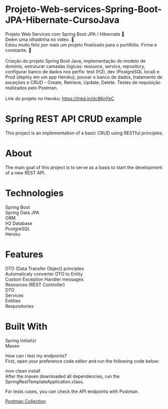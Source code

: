 # Projeto-Web-services-Spring-Boot-JPA-Hibernate-CursoJava

Projeto Web Services com Spring Boot JPA / Hibernate 🍃 <br>
Deêm uma olhadinha no vídeo. 🎥<br>
Estou muito feliz por mais um projeto finalizado para o portifólio. Firme e constante. 🐢<br>
<br>
Criação do projeto Spring Boot Java, implementação do modelo de domínio, estruturar camadas lógicas: resource, service, repository, configurar banco de dados nos perfis: test (H2), dev (PostgreSQL local) e Prod (deploy em um app Heroku), povoar o banco de dados, tratamento de exceções e CRUD - Create, Retrieve, Update, Delete.
Testes de requisição realizados pelo Postman. <br>
<br>
Link do projeto no Heroku: https://lnkd.in/dc8KnYkC<br>

# Spring REST API CRUD example<br>
This project is an implementation of a basic CRUD using RESTful principles.<br>

# About<br>
The main goal of this project is to serve as a basis to start the development of a new REST API.<br>

# Technologies<br>
Spring Boot<br>
Spring Data JPA<br>
ORM<br>
H2 Database <br>
PostgreSQL<br>
Heroku<br>

# Features
DTO (Data Transfer Object) principles<br>
Automaticaly converter DTO to Entity<br>
Custom Exception Handler messages<br>
Resources (REST Controller)<br>
DTO<br>
Services<br>
Entities<br>
Respositories<br>

# Built With<br>
Spring Initializr<br>
Maven<br>

How can i test my endpoints?<br>
First, open your preference code editor and run the following code below:<br>

mvn clean install<br>
After the maven downloaded all dependencies, run the SpringRestTemplateApplication.class.<br>

For tests cases, you can check the API endpoints with Postman.<br>

[Postman Collection](https://www.postman.com/)
